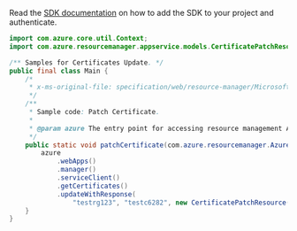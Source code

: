 Read the [SDK documentation](https://github.com/Azure/azure-sdk-for-java/blob/azure-resourcemanager_2.13.0/sdk/resourcemanager/azure-resourcemanager/README.md) on how to add the SDK to your project and authenticate.

```java
import com.azure.core.util.Context;
import com.azure.resourcemanager.appservice.models.CertificatePatchResource;

/** Samples for Certificates Update. */
public final class Main {
    /*
     * x-ms-original-file: specification/web/resource-manager/Microsoft.Web/stable/2021-03-01/examples/PatchCertificate.json
     */
    /**
     * Sample code: Patch Certificate.
     *
     * @param azure The entry point for accessing resource management APIs in Azure.
     */
    public static void patchCertificate(com.azure.resourcemanager.AzureResourceManager azure) {
        azure
            .webApps()
            .manager()
            .serviceClient()
            .getCertificates()
            .updateWithResponse(
                "testrg123", "testc6282", new CertificatePatchResource().withPassword("<password>"), Context.NONE);
    }
}
```
